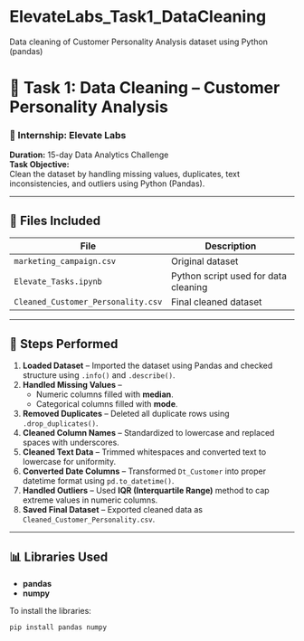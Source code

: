 # ElevateLabs_Task1_DataCleaning
Data cleaning of Customer Personality Analysis dataset using Python (pandas)

# 🧠 Task 1: Data Cleaning – Customer Personality Analysis

### 📍 Internship: Elevate Labs  
**Duration:** 15-day Data Analytics Challenge  
**Task Objective:**  
Clean the dataset by handling missing values, duplicates, text inconsistencies, and outliers using Python (Pandas).

---

## 📂 Files Included
| File | Description |
|------|--------------|
| `marketing_campaign.csv` | Original dataset |
| `Elevate_Tasks.ipynb` | Python script used for data cleaning |
| `Cleaned_Customer_Personality.csv` | Final cleaned dataset |

---

## 🧹 Steps Performed
1. **Loaded Dataset** – Imported the dataset using Pandas and checked structure using `.info()` and `.describe()`.  
2. **Handled Missing Values** –  
   - Numeric columns filled with **median**.  
   - Categorical columns filled with **mode**.  
3. **Removed Duplicates** – Deleted all duplicate rows using `.drop_duplicates()`.  
4. **Cleaned Column Names** – Standardized to lowercase and replaced spaces with underscores.  
5. **Cleaned Text Data** – Trimmed whitespaces and converted text to lowercase for uniformity.  
6. **Converted Date Columns** – Transformed `Dt_Customer` into proper datetime format using `pd.to_datetime()`.  
7. **Handled Outliers** – Used **IQR (Interquartile Range)** method to cap extreme values in numeric columns.  
8. **Saved Final Dataset** – Exported cleaned data as `Cleaned_Customer_Personality.csv`.

---

## 📊 Libraries Used
- **pandas**
- **numpy**

To install the libraries:
```bash
pip install pandas numpy



